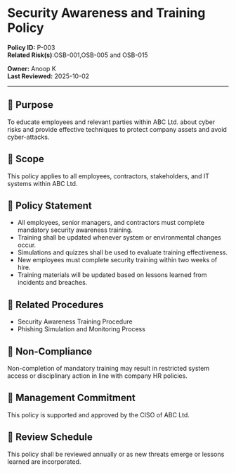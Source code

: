 # Security Awareness and Training Policy  

**Policy ID:** P-003  
**Related Risk(s)**:OSB-001,OSB-005 and OSB-015

**Owner:** Anoop K  
**Last Reviewed:** 2025-10-02  

---

## 📌 Purpose  
To educate employees and relevant parties within ABC Ltd. about cyber risks and provide effective techniques to protect company assets and avoid cyber-attacks.

## 📌 Scope  
This policy applies to all employees, contractors, stakeholders, and IT systems within ABC Ltd.

## 📌 Policy Statement  
- All employees, senior managers, and contractors must complete mandatory security awareness training.  
- Training shall be updated whenever system or environmental changes occur.  
- Simulations and quizzes shall be used to evaluate training effectiveness.  
- New employees must complete security training within two weeks of hire.  
- Training materials will be updated based on lessons learned from incidents and breaches.

## 📌 Related Procedures  
* Security Awareness Training Procedure  
* Phishing Simulation and Monitoring Process  

## 📌 Non-Compliance  
Non-completion of mandatory training may result in restricted system access or disciplinary action in line with company HR policies.

## 📌 Management Commitment  
This policy is supported and approved by the CISO of ABC Ltd.

## 📌 Review Schedule  
This policy shall be reviewed annually or as new threats emerge or lessons learned are incorporated.
